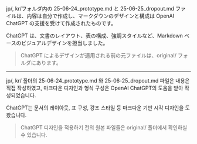 jp/, kr/フォルダ内の 25-06-24_prototype.md と 25-06-25_dropout.md ファイルは、内容は自分で作成し、マークダウンのデザインと構成は OpenAI ChatGPT の支援を受けて作成されたものです。

ChatGPT は、文書のレイアウト、表の構成、強調スタイルなど、Markdown ベースのビジュアルデザインを担当しました。

> ChatGPT によるデザインが適用される前の元ファイルは、original/ フォルダにあります。

---

jp/, kr/ 폴더의 25-06-24_prototype.md 와 25-06-25_dropout.md 파일은 내용은 직접 작성하였고, 마크다운 디자인과 형식 구성은 OpenAI ChatGPT의 도움을 받아 작성되었습니다.

ChatGPT는 문서의 레이아웃, 표 구성, 강조 스타일 등 마크다운 기반 시각 디자인을 도왔습니다.

> ChatGPT 디자인을 적용하기 전의 원본 파일들은 original/ 폴더에서 확인하실 수 있습니다.